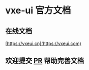 # vxe-ui 官方文档

## 在线文档

[https://vxeui.cn](https://vxeui.com)

## 欢迎提交 [PR](https://github.com/x-extends/vxe-ui-docs/pulls) 帮助完善文档
